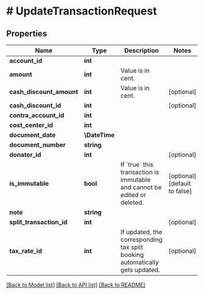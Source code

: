 # # UpdateTransactionRequest

## Properties

Name | Type | Description | Notes
------------ | ------------- | ------------- | -------------
**account_id** | **int** |  |
**amount** | **int** | Value is in cent. |
**cash_discount_amount** | **int** | Value is in cent. | [optional]
**cash_discount_id** | **int** |  | [optional]
**contra_account_id** | **int** |  |
**cost_center_id** | **int** |  |
**document_date** | **\DateTime** |  |
**document_number** | **string** |  |
**donator_id** | **int** |  | [optional]
**is_immutable** | **bool** | If &#x60;true&#x60; this transaction is immutable and cannot be edited or deleted. | [optional] [default to false]
**note** | **string** |  |
**split_transaction_id** | **int** |  | [optional]
**tax_rate_id** | **int** | If updated, the corresponding tax split booking automatically gets updated. | [optional]

[[Back to Model list]](../../README.md#models) [[Back to API list]](../../README.md#endpoints) [[Back to README]](../../README.md)
